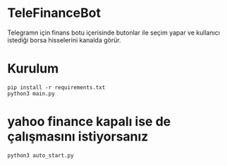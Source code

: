 ﻿# TeleFinanceBot
Telegramn için finans botu içerisinde butonlar ile seçim yapar ve kullanıcı istediği borsa hisselerini kanalda görür.

# Kurulum
    pip install -r requirements.txt
    python3 main.py

# yahoo finance kapalı ise de çalışmasını istiyorsanız
    python3 auto_start.py
